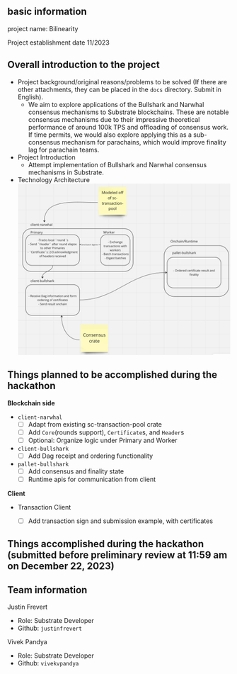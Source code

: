 ## basic information

project name: Bilinearity

Project establishment date 11/2023

## Overall introduction to the project
- Project background/original reasons/problems to be solved (If there are other attachments, they can be placed in the `docs` directory. Submit in English).
  - We aim to explore applications of the Bullshark and Narwhal consensus mechanisms to Substrate blockchains. These are notable consensus mechanisms due to their impressive theoretical performance of around 100k TPS and offloading of consensus work. If time permits, we would also explore applying this as a sub-consensus mechanism for parachains, which would improve finality lag for parachain teams. 
- Project Introduction
  - Attempt implementation of Bullshark and Narwhal consensus mechanisms in Substrate. 
- Technology Architecture
  ![Substrate solution architecture](./docs/architecture.png)
  
## Things planned to be accomplished during the hackathon

**Blockchain side**

- `client-narwhal`
   - [ ] Adapt from existing sc-transaction-pool crate
   - [ ] Add `Core`(rounds support), `Certificate`s, and `Header`s
   - [ ] Optional: Organize logic under Primary and Worker
- `client-bullshark`
   - [ ] Add Dag receipt and ordering functionality
- `pallet-bullshark`
   - [ ] Add consensus and finality state
   - [ ] Runtime apis for communication from client

**Client**
- Transaction Client
   - [ ] Add transaction sign and submission example, with certificates


## Things accomplished during the hackathon (submitted before preliminary review at 11:59 am on December 22, 2023)

## Team information

Justin Frevert
  - Role: Substrate Developer
  - Github: `justinfrevert`

Vivek Pandya
  - Role: Substrate Developer
  - Github: `vivekvpandya`
